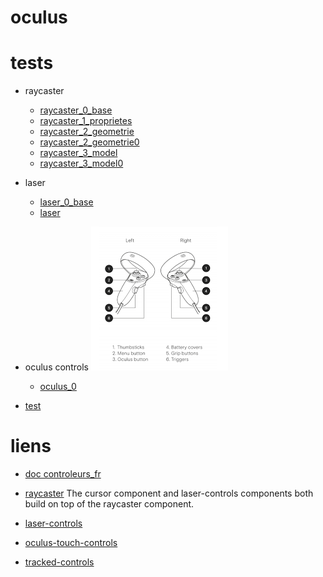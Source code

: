# oculus


# tests
* raycaster
    * [raycaster_0_base](https://eminet666.github.io/eminet_VR/x_oculus/raycaster_0_base.html)
    * [raycaster_1_proprietes](https://eminet666.github.io/eminet_VR/x_oculus/raycaster_1_proprietes.html)
    * [raycaster_2_geometrie](https://eminet666.github.io/eminet_VR/x_oculus/raycaster_2_geometrie.html)
    * [raycaster_2_geometrie0](https://eminet666.github.io/eminet_VR/x_oculus/raycaster_2_geometrie0.html)
    * [raycaster_3_model](https://eminet666.github.io/eminet_VR/x_oculus/raycaster_3_model.html)
    * [raycaster_3_model0](https://eminet666.github.io/eminet_VR/x_oculus/raycaster_3_model0.html)

* laser    
    * [laser_0_base](https://eminet666.github.io/eminet_VR/x_oculus/laser_0_base.html)
    * [laser](https://eminet666.github.io/eminet_VR/x_oculus/laser.html)

* oculus controls
![manettes](./manettes.png)
    * [oculus_0](https://eminet666.github.io/eminet_VR/x_oculus/oculus_0.html)


* [test](https://aframe.io/aframe/examples/test/laser-controls/)

# liens
* [doc controleurs_fr](https://sodocumentation.net/aframe/topic/10112/controls--component-)

* [raycaster](https://github.com/aframevr/aframe/blob/master/docs/components/raycaster.md)
The cursor component and laser-controls components both build on top of the raycaster component.
* [laser-controls](https://github.com/aframevr/aframe/blob/master/docs/components/laser-controls.md)
* [oculus-touch-controls](https://github.com/aframevr/aframe/blob/master/docs/components/oculus-touch-controls.md)
* [tracked-controls](https://github.com/aframevr/aframe/blob/master/docs/components/tracked-controls.md)

